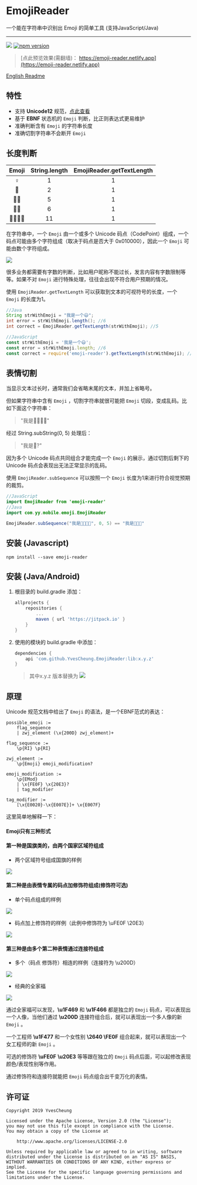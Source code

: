# EmojiReader

一个能在字符串中识别出 Emoji 的简单工具 (支持JavaScript/Java)

---

[![](https://jitpack.io/v/YvesCheung/EmojiReader.svg)](https://jitpack.io/#YvesCheung/EmojiReader) [![npm version](https://badge.fury.io/js/emoji-reader.svg)](https://badge.fury.io/js/emoji-reader)

> [点此预览效果(需翻墙)： https://emoji-reader.netlify.app](https://emoji-reader.netlify.app)

[English Readme][2]

## 特性
- 支持 **Unicode12** 规范，[点此查看][1]
- 基于 **EBNF** 状态机的 `Emoji` 判断，比正则表达式更易维护
- 准确判断含有 `Emoji` 的字符串长度
- 准确切割字符串不会断开 `Emoji`

## 长度判断

| Emoji | String.length | EmojiReader.getTextLength |
| :----:| :----: | :----: |
| ♀ | 1 | 1 |
| 🙂 | 2 | 1 |
|👱‍♂|5|1|
|🏳️‍🌈|6|1|
| 👨‍👩‍👦‍👦 | 11| 1 |

在字符串中，一个 `Emoji` 由一个或多个 Unicode 码点（CodePoint）组成，一个码点可能由多个字符组成（取决于码点是否大于 0x010000），因此一个 `Emoji` 可能由数个字符组成。

![](https://i.imgur.com/80mqGiP.png)

很多业务都需要有字数的判断，比如用户昵称不能过长，发言内容有字数限制等等。如果不对 `Emoji` 进行特殊处理，往往会出现不符合用户预期的情况。

使用 ``EmojiReader.getTextLength`` 可以获取到文本的可视符号的长度，一个 `Emoji` 的长度为1。

```java
//Java
String strWithEmoji = "我是一个😃";
int error = strWithEmoji.length(); //6
int correct = EmojiReader.getTextLength(strWithEmoji); //5
```

```javascript
//JavaScript
const strWithEmoji = '我是一个😃';
const error = strWithEmoji.length; //6
const correct = require('emoji-reader').getTextLength(strWithEmoji); //5
```

## 表情切割

当显示文本过长时，通常我们会省略末尾的文本，并加上省略号。

但如果字符串中含有 `Emoji` ，切割字符串就很可能把 `Emoji` 切段，变成乱码。比如下面这个字符串：

> "我是🙂😐😎💏"

经过 String.subString(0, 5) 处理后：

> "我是🙂?"

因为多个 Unicode 码点共同组合才能完成一个 `Emoji` 的展示，通过切割后剩下的 Unicode 码点会表现出无法正常显示的乱码。

使用 `EmojiReader.subSequence` 可以按照一个 `Emoji` 长度为1来进行符合视觉预期的裁剪。

```java
//JavaScript
import EmojiReader from 'emoji-reader'
//Java
import com.yy.mobile.emoji.EmojiReader

EmojiReader.subSequence("我是🙂😐😎💏", 0, 5) == "我是🙂😐😎"
```

## 安装 (Javascript)

```
npm install --save emoji-reader
```

## 安装 (Java/Android)

1. 根目录的 build.gradle 添加：
    ```Groovy
    allprojects {
        repositories {
            ...
            maven { url 'https://jitpack.io' }
        }
    }
    ```

2. 使用的模块的 build.gradle 中添加：
    ```Groovy
    dependencies {
        api 'com.github.YvesCheung.EmojiReader:lib:x.y.z'
    }
    ```

    > 其中x.y.z 版本替换为 [![](https://jitpack.io/v/YvesCheung/EmojiReader.svg)](https://jitpack.io/#YvesCheung/EmojiReader)

## 原理

Unicode 规范文档中给出了 `Emoji` 的语法，是一个EBNF范式的表达：

```
possible_emoji :=
    flag_sequence
    | zwj_element (\x{200D} zwj_element)+
     
flag_sequence :=
    \p{RI} \p{RI}
     
zwj_element :=
    \p{Emoji} emoji_modification?

emoji_modification :=
    \p{EMod}
    | \x{FE0F} \x{20E3}?
    | tag_modifier

tag_modifier :=
    [\x{E0020}-\x{E007E}]+ \x{E007F}
```

这里简单地解释一下：

#### Emoji只有三种形式

#### 第一种是国旗类的，由两个国家区域符组成

- 两个区域符号组成国旗的样例

![](https://i.imgur.com/xpq4Yna.png)

#### 第二种是由表情专属的码点加修饰符组成(修饰符可选)

- 单个码点组成的样例

![](https://i.imgur.com/qst8FhQ.png)

- 码点加上修饰符的样例（此例中修饰符为 \uFE0F \20E3）

![](https://i.imgur.com/RdAGQL9.png)


#### 第三种是由多个第二种表情通过连接符组成

- 多个（码点 修饰符）相连的样例（连接符为 \u200D）

![](https://i.imgur.com/I5QNPGq.png)

- 经典的全家福

![](https://i.imgur.com/JTZknIw.png)

通过全家福可以发现，**\u1F469** 和 **\u1F466** 都是独立的 `Emoji` 码点，可以表现出一个人像，当他们通过 **\u200D** 连接符组合后，就可以表现出一个多人像的新 `Emoji` 。

一个工程师 **\u1F477** 和一个女性别 **\2640 \FE0F** 组合起来，就可以表现出一个女工程师的新 `Emoji` 。

可选的修饰符 **\uFE0F** **\u20E3** 等等跟在独立的 `Emoji` 码点后面，可以起修改表现颜色/表现性别等作用。

通过修饰符和连接符就能把 `Emoji` 码点组合出千变万化的表情。

## 许可证

    Copyright 2019 YvesCheung
    
    Licensed under the Apache License, Version 2.0 (the "License");
    you may not use this file except in compliance with the License.
    You may obtain a copy of the License at
    
        http://www.apache.org/licenses/LICENSE-2.0
    
    Unless required by applicable law or agreed to in writing, software
    distributed under the License is distributed on an "AS IS" BASIS,
    WITHOUT WARRANTIES OR CONDITIONS OF ANY KIND, either express or implied.
    See the License for the specific language governing permissions and
    limitations under the License.


  [1]: https://www.unicode.org/reports/tr51/
  [2]: https://github.com/YvesCheung/EmojiReader/blob/master/lib/js/README.md
